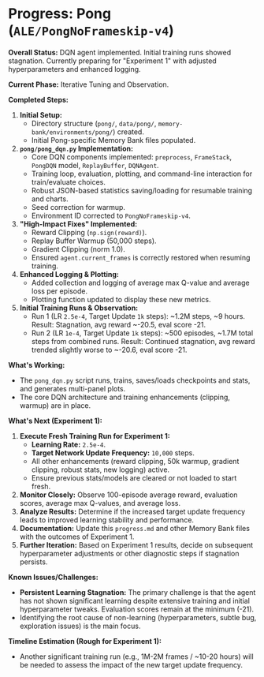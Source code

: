 # Progress: Pong (`ALE/PongNoFrameskip-v4`)

**Overall Status:** DQN agent implemented. Initial training runs showed stagnation. Currently preparing for "Experiment 1" with adjusted hyperparameters and enhanced logging.

**Current Phase:** Iterative Tuning and Observation.

**Completed Steps:**
1.  **Initial Setup:**
    *   Directory structure (`pong/`, `data/pong/`, `memory-bank/environments/pong/`) created.
    *   Initial Pong-specific Memory Bank files populated.
2.  **`pong/pong_dqn.py` Implementation:**
    *   Core DQN components implemented: `preprocess`, `FrameStack`, `PongDQN` model, `ReplayBuffer`, `DQNAgent`.
    *   Training loop, evaluation, plotting, and command-line interaction for train/evaluate choices.
    *   Robust JSON-based statistics saving/loading for resumable training and charts.
    *   Seed correction for warmup.
    *   Environment ID corrected to `PongNoFrameskip-v4`.
3.  **"High-Impact Fixes" Implemented:**
    *   Reward Clipping (`np.sign(reward)`).
    *   Replay Buffer Warmup (50,000 steps).
    *   Gradient Clipping (norm 1.0).
    *   Ensured `agent.current_frames` is correctly restored when resuming training.
4.  **Enhanced Logging & Plotting:**
    *   Added collection and logging of average max Q-value and average loss per episode.
    *   Plotting function updated to display these new metrics.
5.  **Initial Training Runs & Observation:**
    *   Run 1 (LR `2.5e-4`, Target Update `1k` steps): ~1.2M steps, ~9 hours. Result: Stagnation, avg reward ~-20.5, eval score -21.
    *   Run 2 (LR `1e-4`, Target Update `1k` steps): ~500 episodes, ~1.7M total steps from combined runs. Result: Continued stagnation, avg reward trended slightly worse to ~-20.6, eval score -21.

**What's Working:**
-   The `pong_dqn.py` script runs, trains, saves/loads checkpoints and stats, and generates multi-panel plots.
-   The core DQN architecture and training enhancements (clipping, warmup) are in place.

**What's Next (Experiment 1):**
1.  **Execute Fresh Training Run for Experiment 1:**
    *   **Learning Rate:** `2.5e-4`.
    *   **Target Network Update Frequency:** `10,000` steps.
    *   All other enhancements (reward clipping, 50k warmup, gradient clipping, robust stats, new logging) active.
    *   Ensure previous stats/models are cleared or not loaded to start fresh.
2.  **Monitor Closely:** Observe 100-episode average reward, evaluation scores, average max Q-values, and average loss.
3.  **Analyze Results:** Determine if the increased target update frequency leads to improved learning stability and performance.
4.  **Documentation:** Update this `progress.md` and other Memory Bank files with the outcomes of Experiment 1.
5.  **Further Iteration:** Based on Experiment 1 results, decide on subsequent hyperparameter adjustments or other diagnostic steps if stagnation persists.

**Known Issues/Challenges:**
-   **Persistent Learning Stagnation:** The primary challenge is that the agent has not shown significant learning despite extensive training and initial hyperparameter tweaks. Evaluation scores remain at the minimum (-21).
-   Identifying the root cause of non-learning (hyperparameters, subtle bug, exploration issues) is the main focus.

**Timeline Estimation (Rough for Experiment 1):**
-   Another significant training run (e.g., 1M-2M frames / ~10-20 hours) will be needed to assess the impact of the new target update frequency.
